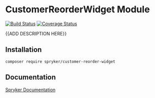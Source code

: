 # CustomerReorderWidget Module
[![Build Status](https://travis-ci.org/spryker/customer-reorder-widget.svg)](https://travis-ci.org/spryker/customer-reorder-widget)
[![Coverage Status](https://coveralls.io/repos/github/spryker/customer-reorder-widget/badge.svg)](https://coveralls.io/github/spryker/customer-reorder-widget)

{{ADD DESCRIPTION HERE}}

## Installation

```
composer require spryker/customer-reorder-widget
```

## Documentation

[Spryker Documentation](https://academy.spryker.com/developing_with_spryker/module_guide/modules.html)

